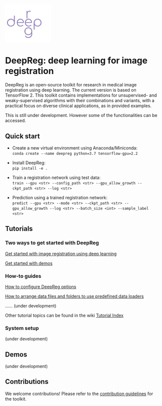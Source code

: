 <img src="./deepreg_logo_purple.svg" alt="deepreg_logo" title="DeepReg" width="150" />  

# DeepReg: deep learning for image registration

DeepReg is an open-source toolkit for research in medical image registration using deep learning. The current version is based on TensorFlow 2. This toolkit contains implementations for unsupervised- and weaky-supervised algorithms with their combinations and variants, with a practical focus on diverse clinical applications, as in provided examples.

This is still under development. However some of the functionalities can be accessed.



## Quick start
- Create a new virtual environment using Anaconda/Miniconda:  
`conda create --name deepreg python=3.7 tensorflow-gpu=2.2`

- Install DeepReg:  
`pip install -e .`

- Train a registration network using test data:  
`train --gpu <str> --config_path <str> --gpu_allow_growth --ckpt_path <str> --log <str>`

- Prediction using a trained registration network:  
`predict --gpu <str> --mode <str> --ckpt_path <str> --gpu_allow_growth --log <str> --batch_size <int> --sample_label <str>` 


## Tutorials
### Two ways to get started with DeepReg  

[Get started with image registration using deep learning](./tutorials/registration.md)  

[Get started with demos](./tutorials/demo.md)  


### How-to guides

[How to configure DeepReg options](./tutorials/configurations.md)  

[How to arrange data files and folders to use predefined data loaders](./tutorials/predefined_loader.md)  

...... (under development)

Other tutorial topics can be found in the wiki [Tutorial Index](https://github.com/ucl-candi/DeepReg/wiki/Tutorial-Index)



### System setup
(under development)

## Demos
(under development)


## Contributions
We welcome contributions! Please refer to the [contribution guidelines](./docs/CONTRIBUTING.md) for the toolkit.